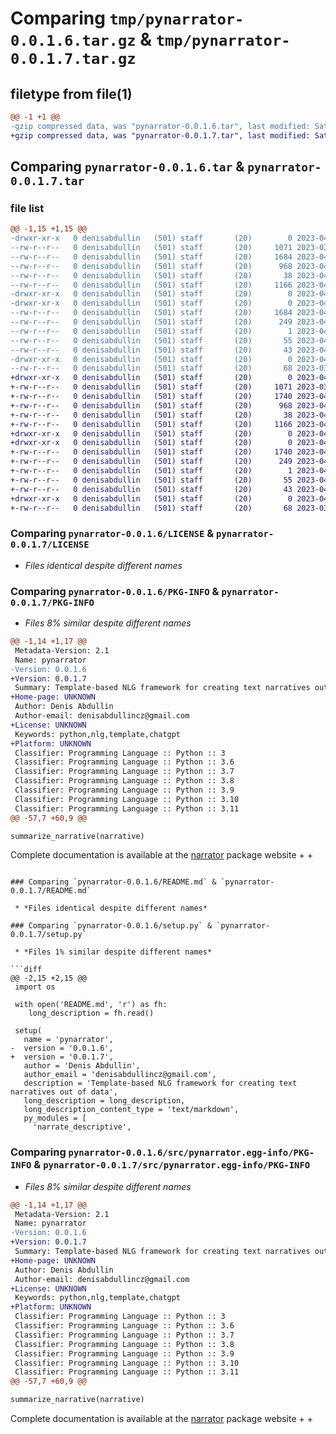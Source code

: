 # Comparing `tmp/pynarrator-0.0.1.6.tar.gz` & `tmp/pynarrator-0.0.1.7.tar.gz`

## filetype from file(1)

```diff
@@ -1 +1 @@
-gzip compressed data, was "pynarrator-0.0.1.6.tar", last modified: Sat Apr  8 18:47:57 2023, max compression
+gzip compressed data, was "pynarrator-0.0.1.7.tar", last modified: Sat Apr  8 19:49:25 2023, max compression
```

## Comparing `pynarrator-0.0.1.6.tar` & `pynarrator-0.0.1.7.tar`

### file list

```diff
@@ -1,15 +1,15 @@
-drwxr-xr-x   0 denisabdullin   (501) staff       (20)        0 2023-04-08 18:47:57.693501 pynarrator-0.0.1.6/
--rw-r--r--   0 denisabdullin   (501) staff       (20)     1071 2023-03-01 20:23:53.000000 pynarrator-0.0.1.6/LICENSE
--rw-r--r--   0 denisabdullin   (501) staff       (20)     1684 2023-04-08 18:47:57.693376 pynarrator-0.0.1.6/PKG-INFO
--rw-r--r--   0 denisabdullin   (501) staff       (20)      968 2023-04-08 18:46:26.000000 pynarrator-0.0.1.6/README.md
--rw-r--r--   0 denisabdullin   (501) staff       (20)       38 2023-04-08 18:47:57.693537 pynarrator-0.0.1.6/setup.cfg
--rw-r--r--   0 denisabdullin   (501) staff       (20)     1166 2023-04-08 18:47:16.000000 pynarrator-0.0.1.6/setup.py
-drwxr-xr-x   0 denisabdullin   (501) staff       (20)        0 2023-04-08 18:47:57.691683 pynarrator-0.0.1.6/src/
-drwxr-xr-x   0 denisabdullin   (501) staff       (20)        0 2023-04-08 18:47:57.692869 pynarrator-0.0.1.6/src/pynarrator.egg-info/
--rw-r--r--   0 denisabdullin   (501) staff       (20)     1684 2023-04-08 18:47:57.000000 pynarrator-0.0.1.6/src/pynarrator.egg-info/PKG-INFO
--rw-r--r--   0 denisabdullin   (501) staff       (20)      249 2023-04-08 18:47:57.000000 pynarrator-0.0.1.6/src/pynarrator.egg-info/SOURCES.txt
--rw-r--r--   0 denisabdullin   (501) staff       (20)        1 2023-04-08 18:47:57.000000 pynarrator-0.0.1.6/src/pynarrator.egg-info/dependency_links.txt
--rw-r--r--   0 denisabdullin   (501) staff       (20)       55 2023-04-08 18:47:57.000000 pynarrator-0.0.1.6/src/pynarrator.egg-info/requires.txt
--rw-r--r--   0 denisabdullin   (501) staff       (20)       43 2023-04-08 18:47:57.000000 pynarrator-0.0.1.6/src/pynarrator.egg-info/top_level.txt
-drwxr-xr-x   0 denisabdullin   (501) staff       (20)        0 2023-04-08 18:47:57.692989 pynarrator-0.0.1.6/tests/
--rw-r--r--   0 denisabdullin   (501) staff       (20)       68 2023-03-02 10:10:10.000000 pynarrator-0.0.1.6/tests/test_narrate_descriptive.py
+drwxr-xr-x   0 denisabdullin   (501) staff       (20)        0 2023-04-08 19:49:25.333199 pynarrator-0.0.1.7/
+-rw-r--r--   0 denisabdullin   (501) staff       (20)     1071 2023-03-01 20:23:53.000000 pynarrator-0.0.1.7/LICENSE
+-rw-r--r--   0 denisabdullin   (501) staff       (20)     1740 2023-04-08 19:49:25.333073 pynarrator-0.0.1.7/PKG-INFO
+-rw-r--r--   0 denisabdullin   (501) staff       (20)      968 2023-04-08 18:46:26.000000 pynarrator-0.0.1.7/README.md
+-rw-r--r--   0 denisabdullin   (501) staff       (20)       38 2023-04-08 19:49:25.333234 pynarrator-0.0.1.7/setup.cfg
+-rw-r--r--   0 denisabdullin   (501) staff       (20)     1166 2023-04-08 19:49:19.000000 pynarrator-0.0.1.7/setup.py
+drwxr-xr-x   0 denisabdullin   (501) staff       (20)        0 2023-04-08 19:49:25.331831 pynarrator-0.0.1.7/src/
+drwxr-xr-x   0 denisabdullin   (501) staff       (20)        0 2023-04-08 19:49:25.332806 pynarrator-0.0.1.7/src/pynarrator.egg-info/
+-rw-r--r--   0 denisabdullin   (501) staff       (20)     1740 2023-04-08 19:49:25.000000 pynarrator-0.0.1.7/src/pynarrator.egg-info/PKG-INFO
+-rw-r--r--   0 denisabdullin   (501) staff       (20)      249 2023-04-08 19:49:25.000000 pynarrator-0.0.1.7/src/pynarrator.egg-info/SOURCES.txt
+-rw-r--r--   0 denisabdullin   (501) staff       (20)        1 2023-04-08 19:49:25.000000 pynarrator-0.0.1.7/src/pynarrator.egg-info/dependency_links.txt
+-rw-r--r--   0 denisabdullin   (501) staff       (20)       55 2023-04-08 19:49:25.000000 pynarrator-0.0.1.7/src/pynarrator.egg-info/requires.txt
+-rw-r--r--   0 denisabdullin   (501) staff       (20)       43 2023-04-08 19:49:25.000000 pynarrator-0.0.1.7/src/pynarrator.egg-info/top_level.txt
+drwxr-xr-x   0 denisabdullin   (501) staff       (20)        0 2023-04-08 19:49:25.332910 pynarrator-0.0.1.7/tests/
+-rw-r--r--   0 denisabdullin   (501) staff       (20)       68 2023-03-02 10:10:10.000000 pynarrator-0.0.1.7/tests/test_narrate_descriptive.py
```

### Comparing `pynarrator-0.0.1.6/LICENSE` & `pynarrator-0.0.1.7/LICENSE`

 * *Files identical despite different names*

### Comparing `pynarrator-0.0.1.6/PKG-INFO` & `pynarrator-0.0.1.7/PKG-INFO`

 * *Files 8% similar despite different names*

```diff
@@ -1,14 +1,17 @@
 Metadata-Version: 2.1
 Name: pynarrator
-Version: 0.0.1.6
+Version: 0.0.1.7
 Summary: Template-based NLG framework for creating text narratives out of data
+Home-page: UNKNOWN
 Author: Denis Abdullin
 Author-email: denisabdullincz@gmail.com
+License: UNKNOWN
 Keywords: python,nlg,template,chatgpt
+Platform: UNKNOWN
 Classifier: Programming Language :: Python :: 3
 Classifier: Programming Language :: Python :: 3.6
 Classifier: Programming Language :: Python :: 3.7
 Classifier: Programming Language :: Python :: 3.8
 Classifier: Programming Language :: Python :: 3.9
 Classifier: Programming Language :: Python :: 3.10
 Classifier: Programming Language :: Python :: 3.11
@@ -57,7 +60,9 @@
 ```
 
 ```python
 summarize_narrative(narrative)
 ```
 
 Complete documentation is available at the [narrator](https://denisabd.github.io/narrator/) package website
+
+
```

### Comparing `pynarrator-0.0.1.6/README.md` & `pynarrator-0.0.1.7/README.md`

 * *Files identical despite different names*

### Comparing `pynarrator-0.0.1.6/setup.py` & `pynarrator-0.0.1.7/setup.py`

 * *Files 1% similar despite different names*

```diff
@@ -2,15 +2,15 @@
 import os
 
 with open('README.md', 'r') as fh:
    long_description = fh.read()
   
 setup(
   name = 'pynarrator',
-  version = '0.0.1.6',
+  version = '0.0.1.7',
   author = 'Denis Abdullin',
   author_email = 'denisabdullincz@gmail.com',
   description = 'Template-based NLG framework for creating text narratives out of data',
   long_description = long_description,
   long_description_content_type = 'text/markdown',
   py_modules = [
     'narrate_descriptive',
```

### Comparing `pynarrator-0.0.1.6/src/pynarrator.egg-info/PKG-INFO` & `pynarrator-0.0.1.7/src/pynarrator.egg-info/PKG-INFO`

 * *Files 8% similar despite different names*

```diff
@@ -1,14 +1,17 @@
 Metadata-Version: 2.1
 Name: pynarrator
-Version: 0.0.1.6
+Version: 0.0.1.7
 Summary: Template-based NLG framework for creating text narratives out of data
+Home-page: UNKNOWN
 Author: Denis Abdullin
 Author-email: denisabdullincz@gmail.com
+License: UNKNOWN
 Keywords: python,nlg,template,chatgpt
+Platform: UNKNOWN
 Classifier: Programming Language :: Python :: 3
 Classifier: Programming Language :: Python :: 3.6
 Classifier: Programming Language :: Python :: 3.7
 Classifier: Programming Language :: Python :: 3.8
 Classifier: Programming Language :: Python :: 3.9
 Classifier: Programming Language :: Python :: 3.10
 Classifier: Programming Language :: Python :: 3.11
@@ -57,7 +60,9 @@
 ```
 
 ```python
 summarize_narrative(narrative)
 ```
 
 Complete documentation is available at the [narrator](https://denisabd.github.io/narrator/) package website
+
+
```

